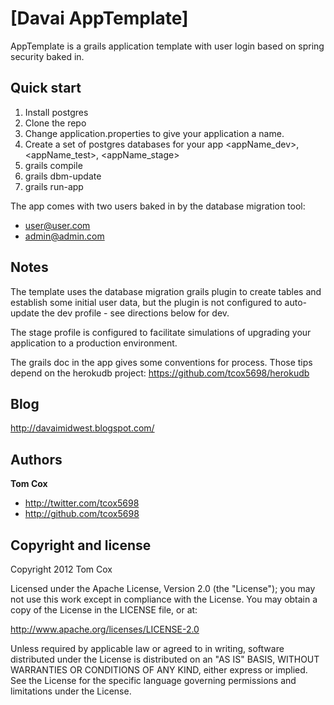 [Davai AppTemplate]
=================

AppTemplate is a grails application template with user login based on spring security baked in.


Quick start
-----------
1. Install postgres
2. Clone the repo
3. Change application.properties to give your application a name.
4. Create a set of postgres databases for your app <appName_dev>, <appName_test>, <appName_stage>
5. grails compile
6. grails dbm-update
7. grails run-app

The app comes with two users baked in by the database migration tool:
* user@user.com
* admin@admin.com

Notes
-----
The template uses the database migration grails plugin to create tables and establish some initial user data, but the plugin is not configured to auto-update the dev profile - see directions below for dev.

The stage profile is configured to facilitate simulations of upgrading your application to a production environment.

The grails doc in the app gives some conventions for process.  Those tips depend on the herokudb project:
https://github.com/tcox5698/herokudb

Blog
----

http://davaimidwest.blogspot.com/

Authors
-------

**Tom Cox**

+ http://twitter.com/tcox5698
+ http://github.com/tcox5698

Copyright and license
---------------------

Copyright 2012 Tom Cox

Licensed under the Apache License, Version 2.0 (the "License");
you may not use this work except in compliance with the License.
You may obtain a copy of the License in the LICENSE file, or at:

   http://www.apache.org/licenses/LICENSE-2.0

Unless required by applicable law or agreed to in writing, software
distributed under the License is distributed on an "AS IS" BASIS,
WITHOUT WARRANTIES OR CONDITIONS OF ANY KIND, either express or implied.
See the License for the specific language governing permissions and
limitations under the License.
